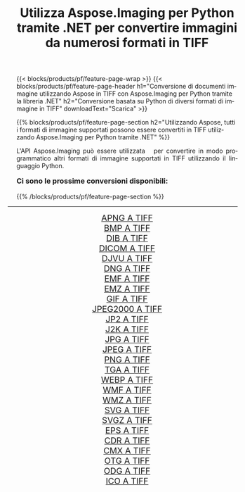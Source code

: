 ﻿---
title: Utilizza Aspose.Imaging per Python tramite .NET per convertire immagini da numerosi formati in TIFF 
weight: 3920
url: /it/python-net/conversion/to/tiff/ 
lang: it
langdirlevel: 2
locales: zh-hans,ja,it,ru,de,es,fr,nl,id,lt,pl,pt,vi,tr,ko,zh-hant,ar,hi,th,sv,cs,uk,he
description: Puoi utilizzare Aspose.Imaging per Python tramite la libreria .NET per convertire da una varietà di formati in TIFF
---

{{< blocks/products/pf/feature-page-wrap >}}
{{< blocks/products/pf/feature-page-header h1="Conversione di documenti immagine utilizzando Aspose in TIFF con Aspose.Imaging per Python tramite la libreria .NET" h2="Conversione basata su Python di diversi formati di immagine in TIFF" downloadText="Scarica" >}}


{{% blocks/products/pf/feature-page-section  h2="Utilizzando Aspose, tutti i formati di immagine supportati possono essere convertiti in TIFF utilizzando Aspose.Imaging per Python tramite .NET" %}}
<p align=justify>L'API Aspose.Imaging può essere utilizzata   per convertire in modo programmatico altri formati di immagine supportati in TIFF utilizzando il linguaggio Python.</p>
<h3 style="margin-top:16px;">
Ci sono le prossime conversioni disponibili:
</h3>
{{% /blocks/products/pf/feature-page-section %}}
<div class="container-fluid productfamilypage bg-gray">
    <div class="convertypes bg-gray agp-content section">
        <div class="container">
		<hr style="margin-left:-20px;"/>
		<div class="row other-converters" style="gap: 10px;font-size: 19px;text-align:center;">
		    <div class='col-md-3 other-converter remove-lp remove-rp'><a href="/imaging/it/python-net/conversion/apng-to-tiff/" style="padding:15px;">APNG A TIFF</a></div>
<div class='col-md-3 other-converter remove-lp remove-rp'><a href="/imaging/it/python-net/conversion/bmp-to-tiff/" style="padding:15px;">BMP A TIFF</a></div>
<div class='col-md-3 other-converter remove-lp remove-rp'><a href="/imaging/it/python-net/conversion/dib-to-tiff/" style="padding:15px;">DIB A TIFF</a></div>
<div class='col-md-3 other-converter remove-lp remove-rp'><a href="/imaging/it/python-net/conversion/dicom-to-tiff/" style="padding:15px;">DICOM A TIFF</a></div>
<div class='col-md-3 other-converter remove-lp remove-rp'><a href="/imaging/it/python-net/conversion/djvu-to-tiff/" style="padding:15px;">DJVU A TIFF</a></div>
<div class='col-md-3 other-converter remove-lp remove-rp'><a href="/imaging/it/python-net/conversion/dng-to-tiff/" style="padding:15px;">DNG A TIFF</a></div>
<div class='col-md-3 other-converter remove-lp remove-rp'><a href="/imaging/it/python-net/conversion/emf-to-tiff/" style="padding:15px;">EMF A TIFF</a></div>
<div class='col-md-3 other-converter remove-lp remove-rp'><a href="/imaging/it/python-net/conversion/emz-to-tiff/" style="padding:15px;">EMZ A TIFF</a></div>
<div class='col-md-3 other-converter remove-lp remove-rp'><a href="/imaging/it/python-net/conversion/gif-to-tiff/" style="padding:15px;">GIF A TIFF</a></div>
<div class='col-md-3 other-converter remove-lp remove-rp'><a href="/imaging/it/python-net/conversion/jpeg2000-to-tiff/" style="padding:15px;">JPEG2000 A TIFF</a></div>
<div class='col-md-3 other-converter remove-lp remove-rp'><a href="/imaging/it/python-net/conversion/jp2-to-tiff/" style="padding:15px;">JP2 A TIFF</a></div>
<div class='col-md-3 other-converter remove-lp remove-rp'><a href="/imaging/it/python-net/conversion/j2k-to-tiff/" style="padding:15px;">J2K A TIFF</a></div>
<div class='col-md-3 other-converter remove-lp remove-rp'><a href="/imaging/it/python-net/conversion/jpg-to-tiff/" style="padding:15px;">JPG A TIFF</a></div>
<div class='col-md-3 other-converter remove-lp remove-rp'><a href="/imaging/it/python-net/conversion/jpeg-to-tiff/" style="padding:15px;">JPEG A TIFF</a></div>
<div class='col-md-3 other-converter remove-lp remove-rp'><a href="/imaging/it/python-net/conversion/png-to-tiff/" style="padding:15px;">PNG A TIFF</a></div>
<div class='col-md-3 other-converter remove-lp remove-rp'><a href="/imaging/it/python-net/conversion/tga-to-tiff/" style="padding:15px;">TGA A TIFF</a></div>
<div class='col-md-3 other-converter remove-lp remove-rp'><a href="/imaging/it/python-net/conversion/webp-to-tiff/" style="padding:15px;">WEBP A TIFF</a></div>
<div class='col-md-3 other-converter remove-lp remove-rp'><a href="/imaging/it/python-net/conversion/wmf-to-tiff/" style="padding:15px;">WMF A TIFF</a></div>
<div class='col-md-3 other-converter remove-lp remove-rp'><a href="/imaging/it/python-net/conversion/wmz-to-tiff/" style="padding:15px;">WMZ A TIFF</a></div>
<div class='col-md-3 other-converter remove-lp remove-rp'><a href="/imaging/it/python-net/conversion/svg-to-tiff/" style="padding:15px;">SVG A TIFF</a></div>
<div class='col-md-3 other-converter remove-lp remove-rp'><a href="/imaging/it/python-net/conversion/svgz-to-tiff/" style="padding:15px;">SVGZ A TIFF</a></div>
<div class='col-md-3 other-converter remove-lp remove-rp'><a href="/imaging/it/python-net/conversion/eps-to-tiff/" style="padding:15px;">EPS A TIFF</a></div>
<div class='col-md-3 other-converter remove-lp remove-rp'><a href="/imaging/it/python-net/conversion/cdr-to-tiff/" style="padding:15px;">CDR A TIFF</a></div>
<div class='col-md-3 other-converter remove-lp remove-rp'><a href="/imaging/it/python-net/conversion/cmx-to-tiff/" style="padding:15px;">CMX A TIFF</a></div>
<div class='col-md-3 other-converter remove-lp remove-rp'><a href="/imaging/it/python-net/conversion/otg-to-tiff/" style="padding:15px;">OTG A TIFF</a></div>
<div class='col-md-3 other-converter remove-lp remove-rp'><a href="/imaging/it/python-net/conversion/odg-to-tiff/" style="padding:15px;">ODG A TIFF</a></div>
<div class='col-md-3 other-converter remove-lp remove-rp'><a href="/imaging/it/python-net/conversion/ico-to-tiff/" style="padding:15px;">ICO A TIFF</a></div>
                </div>
        </div>
    </div>
</div>
<br/>


